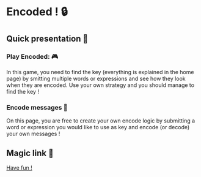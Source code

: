 # Encoded ! 🔒
## Quick presentation 📖
### Play Encoded: 🎮
In this game, you need to find the key (everything is explained in the home page) by smitting multiple words or expressions and see how they look when they are encoded. Use your own strategy and you should manage to find the key !
### Encode messages 🔢
On this page, you are free to create your own encode logic by submitting a word or expression you would like to use as key and encode (or decode) your own messages !
## Magic link 🔗
[Have fun !](https://marwane-hq2.github.io/Encoded_HS/index.html)

